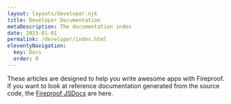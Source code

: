 ```yaml
---
layout: layouts/developer.njk
title: Developer Documentation
metaDescription: The documentation index
date: 2023-01-01
permalink: /developer/index.html
eleventyNavigation:
  key: Docs
  order: 0
---
```


These articles are designed to help you write awesome apps with Fireproof. If you want to look at reference documentation generated from the source code, the [Fireproof JSDocs](/docs/) are here.
